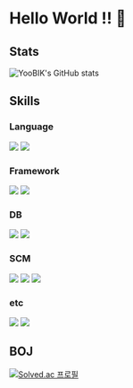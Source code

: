 # Hello World !! 👋


## Stats
![YooBIK's GitHub stats](https://github-readme-stats.vercel.app/api?username=YooBIK&theme=dracula&show_icons=true)

## Skills

### Language
<img src="https://img.shields.io/badge/C++-00599C?style=flat-square&logo=cplusplus&logoColor=white"> <img src="https://img.shields.io/badge/Java-007396?style=flat-square&logo=Java&logoColor=white">

### Framework
<img src="https://img.shields.io/badge/Spring-6DB33F?style=flat-square&logo=Spring&logoColor=white"> <img src="https://img.shields.io/badge/Spring%20Boot-6DB33F?style=flat-square&logo=Springboot&logoColor=white">

### DB
<img src="https://img.shields.io/badge/Oracle-F80000?style=flat-square&logo=Oracle&logoColor=white">  <img src="https://img.shields.io/badge/MySQL-4479A1?style=flat-square&logo=mysql&logoColor=white"> 

### SCM
<img src="https://img.shields.io/badge/Git-F05032?style=flat-square&logo=Git&logoColor=white"> <img src="https://img.shields.io/badge/Github-181717?style=flat-square&logo=Github&logoColor=white"> <img src="https://img.shields.io/badge/SVN-809CC9?style=flat-square&logo=subversion&logoColor=white">

### etc
<img src="https://img.shields.io/badge/Notion-000000?style=flat-square&logo=Notion&logoColor=white"> <img src="https://img.shields.io/badge/Postman-FF6C37?style=flat-square&logo=Postman&logoColor=white">


## BOJ
[![Solved.ac 프로필](http://mazassumnida.wtf/api/v2/generate_badge?boj=quddlr96)](https://solved.ac/quddlr96)&nbsp;&nbsp;


<!--
**YooBIK/YooBIK** is a ✨ _special_ ✨ repository because its `README.md` (this file) appears on your GitHub profile.

Here are some ideas to get you started:

- 🔭 I’m currently working on ...
- 🌱 I’m currently learning ...
- 👯 I’m looking to collaborate on ...
- 🤔 I’m looking for help with ...
- 💬 Ask me about ...
- 📫 How to reach me: ...
- 😄 Pronouns: ...
- ⚡ Fun fact: ...
-->
